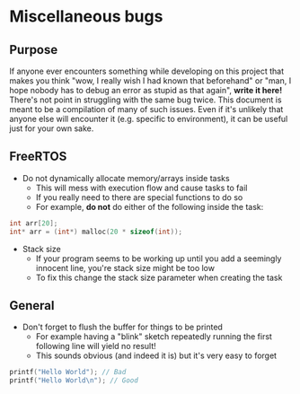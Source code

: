 # Miscellaneous bugs

## Purpose

If anyone ever encounters something while developing on this project that makes you think "wow, I really wish I had known that beforehand" or "man, I hope nobody has to debug an error as stupid as that again", __write it here!__ There's not point in struggling with the same bug twice. This document is meant to be a compilation of many of such issues. Even if it's unlikely that anyone else will encounter it (e.g. specific to environment), it can be useful just for your own sake. 

## FreeRTOS

* Do not dynamically allocate memory/arrays inside tasks
  * This will mess with execution flow and cause tasks to fail
  * If you really need to there are special functions to do so
  * For example, **do not** do either of the following inside the task: 
```C
int arr[20];
int* arr = (int*) malloc(20 * sizeof(int));
```

* Stack size
  * If your program seems to be working up until you add a seemingly innocent line, you're stack size might be too low
  * To fix this change the stack size parameter when creating the task

## General

* Don't forget to flush the buffer for things to be printed
    * For example having a "blink" sketch repeatedly running the first following line will yield no result! 
    * This sounds obvious (and indeed it is) but it's very easy to forget

```C
printf("Hello World"); // Bad
printf("Hello World\n"); // Good
```